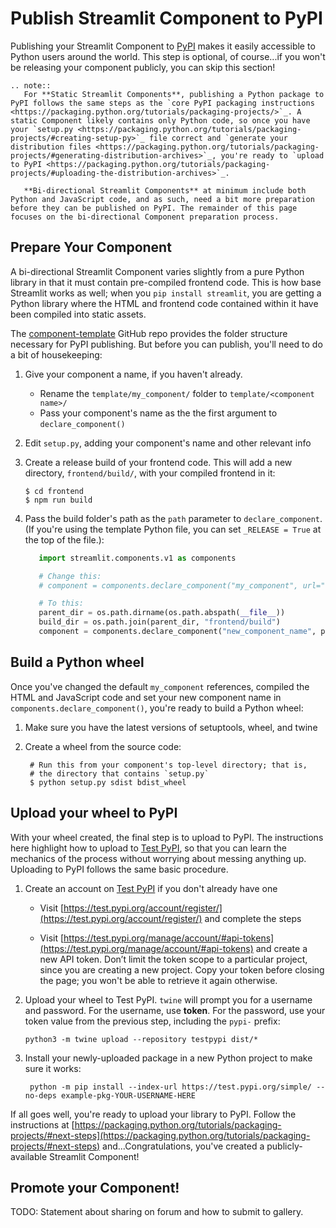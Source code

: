# Publish Streamlit Component to PyPI

Publishing your Streamlit Component to [PyPI](https://pypi.org/) makes it easily accessible to Python users around the world. This step is optional, of course...if you won't be releasing your component publicly, you can skip this section!

```eval_rst
.. note::
   For **Static Streamlit Components**, publishing a Python package to PyPI follows the same steps as the `core PyPI packaging instructions <https://packaging.python.org/tutorials/packaging-projects/>`_. A static Component likely contains only Python code, so once you have your `setup.py <https://packaging.python.org/tutorials/packaging-projects/#creating-setup-py>`_ file correct and `generate your distribution files <https://packaging.python.org/tutorials/packaging-projects/#generating-distribution-archives>`_, you're ready to `upload to PyPI <https://packaging.python.org/tutorials/packaging-projects/#uploading-the-distribution-archives>`_.

   **Bi-directional Streamlit Components** at minimum include both Python and JavaScript code, and as such, need a bit more preparation before they can be published on PyPI. The remainder of this page focuses on the bi-directional Component preparation process.
```

## Prepare Your Component

A bi-directional Streamlit Component varies slightly from a pure Python library in that it must contain pre-compiled frontend code. This is how base Streamlit works as well; when you `pip install streamlit`, you are getting a Python library where the HTML and frontend code contained within it have been compiled into static assets.

The [component-template](https://github.com/streamlit/component-template) GitHub repo provides the folder structure necessary for PyPI publishing. But before you can publish, you'll need to do a bit of housekeeping:

1. Give your component a name, if you haven't already.
   - Rename the `template/my_component/` folder to `template/<component name>/`
   - Pass your component's name as the the first argument to `declare_component()`
2. Edit `setup.py`, adding your component's name and other relevant info
3. Create a release build of your frontend code. This will add a new directory, `frontend/build/`, with your compiled frontend in it:

   ```shell
   $ cd frontend
   $ npm run build
   ```

4. Pass the build folder's path as the `path` parameter to `declare_component`. (If you're using the template Python file, you can set `_RELEASE = True` at the top of the file.):

   ```python
      import streamlit.components.v1 as components

      # Change this:
      # component = components.declare_component("my_component", url="http://localhost:3001")

      # To this:
      parent_dir = os.path.dirname(os.path.abspath(__file__))
      build_dir = os.path.join(parent_dir, "frontend/build")
      component = components.declare_component("new_component_name", path=build_dir)
   ```

## Build a Python wheel

Once you've changed the default `my_component` references, compiled the HTML and JavaScript code and set your new component name in `components.declare_component()`, you're ready to build a Python wheel:

1. Make sure you have the latest versions of setuptools, wheel, and twine

2. Create a wheel from the source code:

   ```shell
    # Run this from your component's top-level directory; that is,
    # the directory that contains `setup.py`
    $ python setup.py sdist bdist_wheel
   ```

## Upload your wheel to PyPI

With your wheel created, the final step is to upload to PyPI. The instructions here highlight how to upload to [Test PyPI](https://test.pypi.org/), so that you can learn the mechanics of the process without worrying about messing anything up. Uploading to PyPI follows the same basic procedure.

1. Create an account on [Test PyPI](https://test.pypi.org/) if you don't already have one

   - Visit [https://test.pypi.org/account/register/](https://test.pypi.org/account/register/) and complete the steps

   - Visit [https://test.pypi.org/manage/account/#api-tokens](https://test.pypi.org/manage/account/#api-tokens) and create a new API token. Don’t limit the token scope to a particular project, since you are creating a new project. Copy your token before closing the page; you won't be able to retrieve it again otherwise.

2. Upload your wheel to Test PyPI. `twine` will prompt you for a username and password. For the username, use **token**. For the password, use your token value from the previous step, including the `pypi-` prefix:

   ```shell
   python3 -m twine upload --repository testpypi dist/*
   ```

3. Install your newly-uploaded package in a new Python project to make sure it works:

   ```shell
    python -m pip install --index-url https://test.pypi.org/simple/ --no-deps example-pkg-YOUR-USERNAME-HERE
   ```

If all goes well, you're ready to upload your library to PyPI. Follow the instructions at [https://packaging.python.org/tutorials/packaging-projects/#next-steps](https://packaging.python.org/tutorials/packaging-projects/#next-steps) and...Congratulations, you've created a publicly-available Streamlit Component!

## Promote your Component!

TODO: Statement about sharing on forum and how to submit to gallery.
